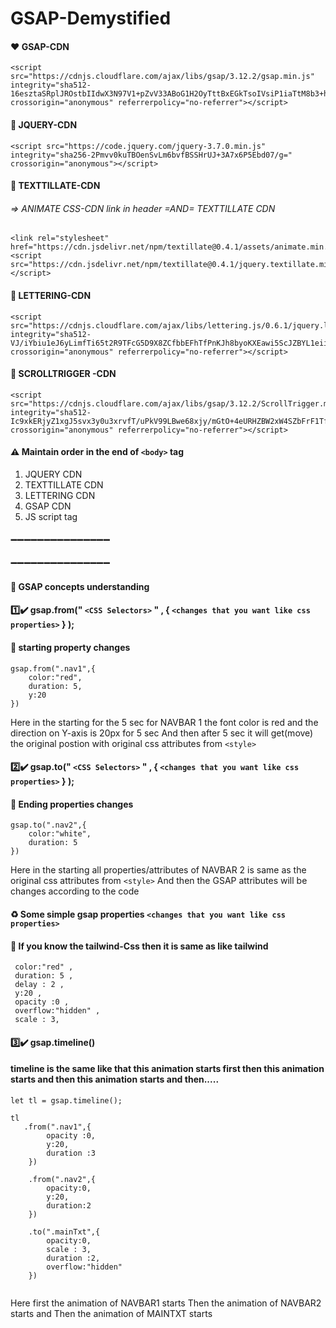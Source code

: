 # GSAP-Demystified

#### ♥ GSAP-CDN

```
<script src="https://cdnjs.cloudflare.com/ajax/libs/gsap/3.12.2/gsap.min.js" integrity="sha512-16esztaSRplJROstbIIdwX3N97V1+pZvV33ABoG1H2OyTttBxEGkTsoIVsiP1iaTtM8b3+hu2kB6pQ4Clr5yug==" crossorigin="anonymous" referrerpolicy="no-referrer"></script>
```
#### 💛 JQUERY-CDN

```
<script src="https://code.jquery.com/jquery-3.7.0.min.js" integrity="sha256-2Pmvv0kuTBOenSvLm6bvfBSSHrUJ+3A7x6P5Ebd07/g=" crossorigin="anonymous"></script>
```

#### 💜 TEXTTILLATE-CDN
###### => ANIMATE CSS-CDN link in header =AND=  TEXTTILLATE CDN

```
<link rel="stylesheet" href="https://cdn.jsdelivr.net/npm/textillate@0.4.1/assets/animate.min.css">
<script src="https://cdn.jsdelivr.net/npm/textillate@0.4.1/jquery.textillate.min.js"></script>
```

#### 💙 LETTERING-CDN
```
<script src="https://cdnjs.cloudflare.com/ajax/libs/lettering.js/0.6.1/jquery.lettering.min.js" integrity="sha512-VJ/iYbiu1eJ6yLimfTi65t2R9TFcG5D9X8ZCfbbEFhTfPnKJh8byoKXEawi5ScJZBYL1eiirL1+MczZDx0Tz9Q==" crossorigin="anonymous" referrerpolicy="no-referrer"></script>
```

#### 💚 SCROLLTRIGGER -CDN
```
<script src="https://cdnjs.cloudflare.com/ajax/libs/gsap/3.12.2/ScrollTrigger.min.js" integrity="sha512-Ic9xkERjyZ1xgJ5svx3y0u3xrvfT/uPkV99LBwe68xjy/mGtO+4eURHZBW2xW4SZbFrF1Tf090XqB+EVgXnVjw==" crossorigin="anonymous" referrerpolicy="no-referrer"></script>
```

#### ⚠️ Maintain order in the end of `<body>` tag
1. JQUERY CDN
2. TEXTTILLATE CDN
3. LETTERING CDN
4. GSAP CDN
5. JS script tag

#### ➖➖➖➖➖➖➖➖➖➖➖➖➖➖➖
#### ➖➖➖➖➖➖➖➖➖➖➖➖➖➖➖
#### 📝 GSAP concepts understanding

#### 1️⃣✔️ gsap.from(" `<CSS Selectors>` " , { `<changes that you want like css properties>` } );
#### 📃 starting property changes
```
gsap.from(".nav1",{
    color:"red",
    duration: 5,
    y:20
})
```

Here in the starting for the 5 sec for NAVBAR 1 the font color is red and the direction on Y-axis is 20px for 5 sec
And then after 5 sec it will get(move) the original postion with original css attributes from `<style>` 

#### 2️⃣✔️ gsap.to(" `<CSS Selectors>` " , { `<changes that you want like css properties>` } );
#### 📃 Ending properties changes

```
gsap.to(".nav2",{
    color:"white",
    duration: 5
})
```

Here in the starting all properties/attributes of NAVBAR 2 is same as the original css attributes from `<style>` And then the GSAP attributes will be changes according to the code

#### ♻️ Some simple gsap properties `<changes that you want like css properties>`
#### 📃 If you know the tailwind-Css then it is same as like tailwind
```
 color:"red" ,
 duration: 5 ,
 delay : 2 ,
 y:20 ,
 opacity :0 ,
 overflow:"hidden" ,
 scale : 3,

```

#### 3️⃣✔️ gsap.timeline() 
#### timeline is the same like that this animation starts first then this animation starts and then this animation starts and then.....

```
let tl = gsap.timeline();

tl
   .from(".nav1",{
        opacity :0,
        y:20,
        duration :3
    })

    .from(".nav2",{
        opacity:0,
        y:20,
        duration:2
    })

    .to(".mainTxt",{
        opacity:0,
        scale : 3,
        duration :2,
        overflow:"hidden"
    })
  
```

Here first the animation of NAVBAR1 starts Then the animation of NAVBAR2 starts and Then the animation of MAINTXT starts
